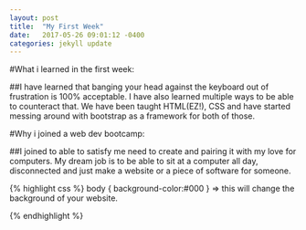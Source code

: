 ```yaml
---
layout: post
title:  "My First Week"
date:   2017-05-26 09:01:12 -0400
categories: jekyll update
---
```

#What i learned in the first week:

##I have learned that banging your head against the keyboard out of frustration is 100% acceptable. I have also learned multiple ways to be able to counteract that. We have been taught HTML(EZ!), CSS and have started messing around with bootstrap as a framework for both of those. 

#Why i joined a web dev bootcamp:

##I joined to able to satisfy me need to create and pairing it with my love for computers. My dream job is to be able to sit at a computer all day, disconnected and just make a website or a piece of software for someone.



{% highlight css %}
body {
	background-color:#000
}
=> this will change the background of your website.

{% endhighlight %}


[jekyll-docs]: https://jekyllrb.com/docs/home
[jekyll-gh]:   https://github.com/jekyll/jekyll
[jekyll-talk]: https://talk.jekyllrb.com/

